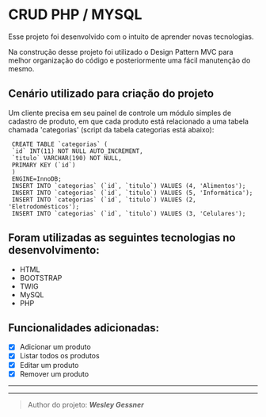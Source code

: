 # CRUD PHP / MYSQL

Esse projeto foi desenvolvido com o intuito de aprender novas tecnologias.

Na construção desse projeto foi utilizado o Design Pattern MVC para melhor organização do código e posteriormente uma fácil manutenção do mesmo.

## Cenário utilizado para criação do projeto
Um cliente precisa em seu painel de controle um módulo simples de cadastro de produto, em que cada produto está relacionado a uma tabela chamada 'categorias' (script da tabela categorias está abaixo):

```mysql
 CREATE TABLE `categorias` (
 `id` INT(11) NOT NULL AUTO_INCREMENT,
 `titulo` VARCHAR(190) NOT NULL,
 PRIMARY KEY (`id`)
 )
 ENGINE=InnoDB;
 INSERT INTO `categorias` (`id`, `titulo`) VALUES (4, 'Alimentos');
 INSERT INTO `categorias` (`id`, `titulo`) VALUES (5, 'Informática');
 INSERT INTO `categorias` (`id`, `titulo`) VALUES (2, 'Eletrodomésticos');
 INSERT INTO `categorias` (`id`, `titulo`) VALUES (3, 'Celulares');
````
## Foram utilizadas as seguintes tecnologias no desenvolvimento:

- HTML
- BOOTSTRAP
- TWIG
- MySQL
- PHP

## Funcionalidades adicionadas:

- [x] Adicionar um produto
- [x] Listar todos os produtos
- [X] Editar um produto
- [x] Remover um produto

------------



------------


> Author do projeto: ***Wesley Gessner***
